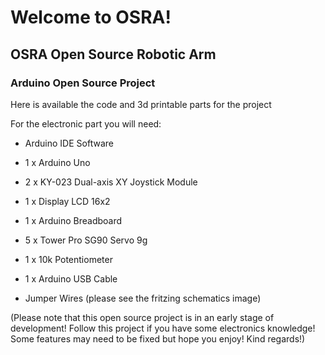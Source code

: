 # Welcome to OSRA!

## OSRA Open Source Robotic Arm

### Arduino Open Source Project

Here is available the code and 3d printable parts for the project

For the electronic part you will need:

- Arduino IDE Software

- 1 x Arduino Uno

- 2 x KY-023 Dual-axis XY Joystick Module

- 1 x Display LCD 16x2

- 1 x Arduino Breadboard

- 5 x Tower Pro SG90 Servo 9g

- 1 x 10k Potentiometer

- 1 x Arduino USB Cable

- Jumper Wires (please see the fritzing schematics image)

(Please note that this open source project is in an early stage of development! Follow this project if you have some electronics knowledge! Some features may need to be fixed but hope you enjoy! Kind regards!)
